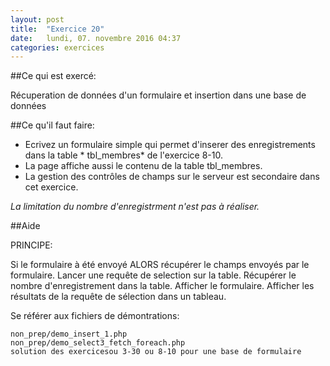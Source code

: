 ```yaml
---
layout: post
title:  "Exercice 20"
date:   lundi, 07. novembre 2016 04:37 
categories: exercices
---
```



##Ce qui est exercé:

Récuperation de données d'un formulaire et insertion dans une base de données


##Ce qu'il faut faire:

- Ecrivez un formulaire simple qui permet d'inserer des enregistrements dans la table * tbl_membres* de l'exercice 8-10. 
- La page affiche aussi le contenu de la table tbl_membres.
-  La gestion des contrôles de champs sur le serveur est secondaire dans cet exercice.

*La limitation du nombre d'enregistrment n'est pas à réaliser.*

##Aide

PRINCIPE:

Si le formulaire à été envoyé ALORS
récupérer le champs envoyés par le formulaire.
    Lancer une requête de selection sur la table.
    Récupérer le nombre d'enregistrement dans la table.
    Afficher le formulaire.
    Afficher les résultats de la requête de sélection dans un tableau.

Se référer aux fichiers de démontrations:

    non_prep/demo_insert_1.php
    non_prep/demo_select3_fetch_foreach.php
    solution des exercicesou 3-30 ou 8-10 pour une base de formulaire

